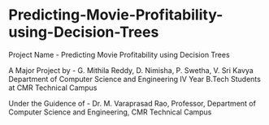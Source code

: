 # Predicting-Movie-Profitability-using-Decision-Trees

Project Name - Predicting Movie Profitability using Decision Trees

A Major Project by -
G. Mithila Reddy, D. Nimisha, P. Swetha, V. Sri Kavya
Department of Computer Science and Engineering
IV Year B.Tech Students at CMR Technical Campus

Under the Guidence of -
Dr. M. Varaprasad Rao, Professor, Department of Computer Science and Engineering, CMR Technical Campus

